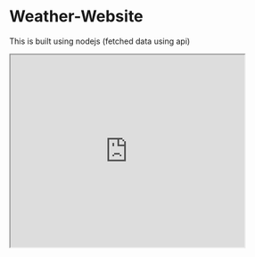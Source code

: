 # Weather-Website
This is built using nodejs (fetched data using api)
<br>
<iframe width="420" height="345" src="https://github.com/nikita-mirchandani/Weather-Website/blob/main/WEATHERAPI.mp4?autoplay=1&mute=1">
</iframe>
